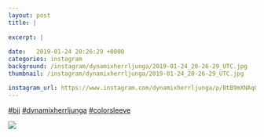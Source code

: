 ```yaml
---
layout: post
title: |
  
excerpt: |
    
date:   2019-01-24 20:26:29 +0000
categories: instagram
background: /instagram/dynamixherrljunga/2019-01-24_20-26-29_UTC.jpg
thumbnail: /instagram/dynamixherrljunga/2019-01-24_20-26-29_UTC.jpg

instagram_url: https://www.instagram.com/dynamixherrljunga/p/BtB9mXNAq0L
---
```

[#bjj](https://www.instagram.com/explore/tags/bjj/) [#dynamixherrljunga](https://www.instagram.com/explore/tags/dynamixherrljunga/) [#colorsleeve](https://www.instagram.com/explore/tags/colorsleeve/)



<img src='{{ site.baseurl }}/instagram/dynamixherrljunga/2019-01-24_20-26-29_UTC.jpg' class='img-fluid' />
